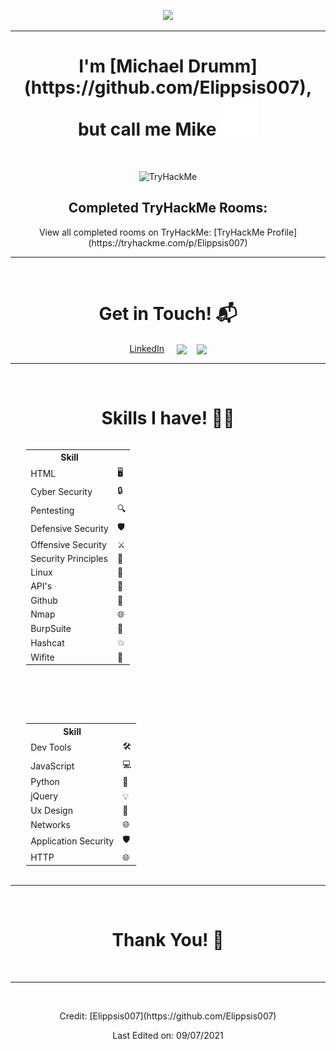 <!-- Header Section -->
<p align="center">
  <img src="https://miro.medium.com/max/2048/1*OohqW5DGh9CQS4hLY5FXzA.png" height="230"/>
</p>
<hr>
<h1 align="center">I'm [Michael Drumm](https://github.com/Elippsis007), but call me Mike <img src="https://github.com/Kathryn-Jie/Kathryn-Jie/blob/main/wave.gif" width="60px"/></h1>
<br>

<!-- TryHackMe Badge -->
<p align="center">
  <img src="https://tryhackme-badges.s3.amazonaws.com/Elippsis007.png" alt="TryHackMe">
</p>

<!-- Completed TryHackMe Rooms -->
<h2 align="center">Completed TryHackMe Rooms:</h2>

<p align="center">
  View all completed rooms on TryHackMe: [TryHackMe Profile](https://tryhackme.com/p/Elippsis007)
</p>

<hr>
<br>

<!-- Contact Section -->
<h1 align="center">Get in Touch! 📬</h1>
<p align="center">
  <a href="https://www.linkedin.com/in/michael-drumm-88947716a/" target="_blank">LinkedIn</a> &nbsp;&nbsp;&nbsp;
  <a href="mailto:michaeldrmm@gmail.com" target="_blank"><img align="center" src="https://img.shields.io/badge/michaeldrmm@gmail.com-D14836?style=for-the-badge&logo=gmail&logoColor=white" /></a>&nbsp;&nbsp;&nbsp;
  <a href="https://www.github.com/Elippsis007" target="_blank"><img align="center" src="https://img.shields.io/badge/Elippsis007-100000?style=for-the-badge&logo=github&logoColor=white" /></a>
</p>
<hr>
<br>

<!-- Skills Section -->
<h1 align="center">Skills I have! 🤸‍♂</h1>

<div align="center">
  
  <!-- First Table (Horizontally Displayed) -->
  <div style="display: inline-block; width: 90%;">
    <table>
      <tr>
        <th>Skill</th>
        <th></th>
      </tr>
      <tr>
        <td>HTML</td>
        <td>🖥️</td>
      </tr>
      <tr>
        <td>Cyber Security</td>
        <td>🔒</td>
      </tr>
      <tr>
        <td>Pentesting</td>
        <td>🔍</td>
      </tr>
      <tr>
        <td>Defensive Security</td>
        <td>🛡️</td>
      </tr>
      <tr>
        <td>Offensive Security</td>
        <td>⚔️</td>
      </tr>
      <tr>
        <td>Security Principles</td>
        <td>🔑</td>
      </tr>
      <tr>
        <td>Linux</td>
        <td>🐧</td>
      </tr>
      <tr>
        <td>API's</td>
        <td>🔌</td>
      </tr>
      <tr>
        <td>Github</td>
        <td>🐙</td>
      </tr>
      <tr>
        <td>Nmap</td>
        <td>🌐</td>
      </tr>
      <tr>
        <td>BurpSuite</td>
        <td>🔧</td>
      </tr>
      <tr>
        <td>Hashcat</td>
        <td>💥</td>
      </tr>
      <tr>
        <td>Wifite</td>
        <td>📡</td>
      </tr>
    </table>
  </div>
  
  <!-- Add a bit less space between the tables -->
  <br><br>
  
  <!-- Second Table (Same Format, Beneath First Table) -->
  <div style="display: inline-block; width: 90%;">
    <table>
      <tr>
        <th>Skill</th>
        <th></th>
      </tr>
      <tr>
        <td>Dev Tools</td>
        <td>🛠️</td>
      </tr>
      <tr>
        <td>JavaScript</td>
        <td>💻</td>
      </tr>
      <tr>
        <td>Python</td>
        <td>🐍</td>
      </tr>
      <tr>
        <td>jQuery</td>
        <td>💡</td>
      </tr>
      <tr>
        <td>Ux Design</td>
        <td>🎨</td>
      </tr>
      <tr>
        <td>Networks</td>
        <td>🌐</td>
      </tr>
      <tr>
        <td>Application Security</td>
        <td>🛡️</td>
      </tr>
      <tr>
        <td>HTTP</td>
        <td>🌐</td>
      </tr>
    </table>
  </div>
  
</div>

<hr>
<br>

<!-- Thank You Section -->
<h1 align="center">Thank You! 🤵</h1>
<br>
<hr>
<br>

<!-- Footer Section -->
<p align="center">Credit: [Elippsis007](https://github.com/Elippsis007)</p>
<p align="center">Last Edited on: 09/07/2021</p>
